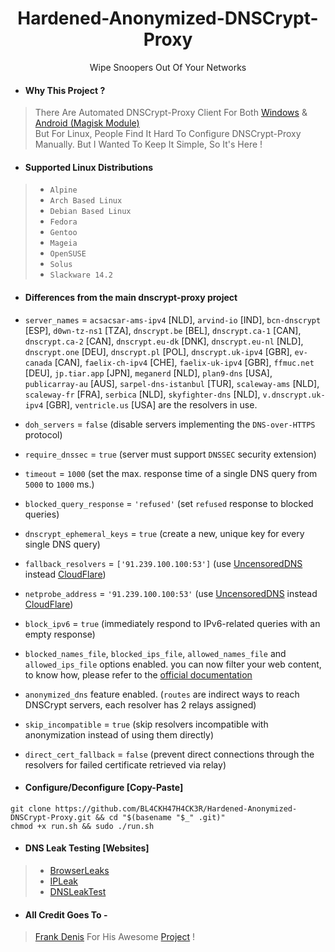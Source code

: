 <h1 align=center>Hardened-Anonymized-DNSCrypt-Proxy</h1>
<p align=center>Wipe Snoopers Out Of Your Networks</p>

- #### Why This Project ?
> There Are Automated DNSCrypt-Proxy Client For Both [Windows](https://github.com/bitbeans/SimpleDnsCrypt) & [Android (Magisk Module)](https://git.nixnet.xyz/quindecim/dnscrypt-proxy-android) <br/>
> But For Linux, People Find It Hard To Configure DNSCrypt-Proxy Manually. But I Wanted To Keep It Simple, So It's Here !

- #### Supported Linux Distributions

> - `Alpine`
> - `Arch Based Linux`
> - `Debian Based Linux`
> - `Fedora`
> - `Gentoo`
> - `Mageia`
> - `OpenSUSE`
> - `Solus`
> - `Slackware 14.2`

- #### Differences from the main dnscrypt-proxy project

- `server_names` = `acsacsar-ams-ipv4` [NLD], `arvind-io` [IND], `bcn-dnscrypt` [ESP], `d0wn-tz-ns1` [TZA], `dnscrypt.be` [BEL], `dnscrypt.ca-1` [CAN], `dnscrypt.ca-2` [CAN], `dnscrypt.eu-dk` [DNK], `dnscrypt.eu-nl` [NLD], `dnscrypt.one` [DEU], `dnscrypt.pl` [POL], `dnscrypt.uk-ipv4` [GBR], `ev-canada` [CAN], `faelix-ch-ipv4` [CHE], `faelix-uk-ipv4` [GBR], `ffmuc.net` [DEU], `jp.tiar.app` [JPN], `meganerd` [NLD], `plan9-dns` [USA], `publicarray-au` [AUS], `sarpel-dns-istanbul` [TUR], `scaleway-ams` [NLD], `scaleway-fr` [FRA], `serbica` [NLD], `skyfighter-dns` [NLD], `v.dnscrypt.uk-ipv4` [GBR], `ventricle.us` [USA] are the resolvers in use.

- `doh_servers` = `false` (disable servers implementing the `DNS-over-HTTPS` protocol)
- `require_dnssec` = `true` (server must support `DNSSEC` security extension)
- `timeout` = `1000` (set the max. response time of a single DNS query from `5000` to `1000` ms.)
- `blocked_query_response` = `'refused'` (set `refused` response to blocked queries)
- `dnscrypt_ephemeral_keys` = `true` (create a new, unique key for every single DNS query)
- `fallback_resolvers` = `['91.239.100.100:53']` (use [UncensoredDNS](https://blog.uncensoreddns.org/) instead [CloudFlare](https://iscloudflaresafeyet.com/))
- `netprobe_address` = `'91.239.100.100:53'` (use [UncensoredDNS](https://blog.uncensoreddns.org/) instead [CloudFlare](https://iscloudflaresafeyet.com/))
- `block_ipv6` = `true` (immediately respond to IPv6-related queries with an empty response)
- `blocked_names_file`, `blocked_ips_file`, `allowed_names_file` and `allowed_ips_file` options enabled. you can now filter your web content, to know how, please refer to the [official documentation](https://github.com/DNSCrypt/dnscrypt-proxy/wiki/Filters)
- `anonymized_dns` feature enabled. (`routes` are indirect ways to reach DNSCrypt servers, each resolver has 2 relays assigned)
- `skip_incompatible` = `true` (skip resolvers incompatible with anonymization instead of using them directly)
- `direct_cert_fallback` = `false` (prevent direct connections through the resolvers for failed certificate retrieved via relay)

- #### Configure/Deconfigure [Copy-Paste]
```
git clone https://github.com/BL4CKH47H4CK3R/Hardened-Anonymized-DNSCrypt-Proxy.git && cd "$(basename "$_" .git)"
chmod +x run.sh && sudo ./run.sh
```

- #### DNS Leak Testing [Websites]
> - [BrowserLeaks](https://anon.to/?http://browserleaks.com/dns)
> - [IPLeak](https://anon.to/?http://ipleak.net)
> - [DNSLeakTest](https://anon.to/?https://www.dnsleaktest.com)

- #### All Credit Goes To -
> [Frank Denis](https://github.com/jedisct1)
> For His Awesome [Project](https://github.com/DNSCrypt/dnscrypt-proxy) !
